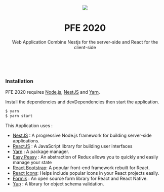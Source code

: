 <p align="center">
<img src="https://avatars3.githubusercontent.com/u/71799188?s=200&v=4">
</p>
<h1 align="center">PFE 2020</h1>
<p align="center">
Web Application Combine Nestjs for the server-side and React for the client-side
</p>

<br/><br/><br/>

### Installation

PFE 2020 requires [Node.js](https://nodejs.org/), [NestJS](https://nestjs.com/) and [Yarn](https://yarnpkg.com/).

Install the dependencies and devDependencies then start the application.

```sh
$ yarn
$ yarn start
```

This Application uses :

- [NestJS] : A progressive Node.js framework for building server-side applications.
- [ReactJS] : A JavaScript library for building user interfaces
- [Yarn] : A package manager.
- [Easy Peasy] : An abstraction of Redux allows you to quickly and easily manage your state
- [React Bootstrap]: A popular front-end framework rebuilt for React.
- [React Icons]: Helps include popular icons in your React projects easily.
- [Formik] : An open source form library for React and React Native.
- [Yup] : A library for object schema validation.

[nestjs]: https://nestjs.com/
[reactjs]: https://reactjs.org/
[easy peasy]: https://easy-peasy.now.sh/
[yarn]: https://yarnpkg.com/
[react bootstrap]: https://react-bootstrap.github.io/
[react icons]: https://react-icons.github.io/react-icons/
[formik]: https://formik.org/
[yup]: https://github.com/jquense/yup
